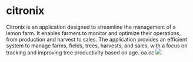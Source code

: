 # citronix

Citronix is an application designed to streamline the management of a lemon farm. It enables farmers to monitor and
optimize their operations, from production and harvest to sales. The application provides an efficient system to manage
farms, fields, trees, harvests, and sales, with a focus on tracking and improving tree productivity based on age.
oa.cc <img src="/home/senane/Pictures/Screenshots/DC-citronix.png"/>